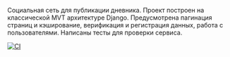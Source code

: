 Социальная сеть для публикации дневника. Проект построен на классической MVT архитектуре Django. Предусмотрена пагинация страниц и кэширование, верификация и регистрация данных, работа с пользователями. Написаны тесты для проверки сервиса.

[![CI](https://github.com/yandex-praktikum/hw05_final/actions/workflows/python-app.yml/badge.svg?branch=master)](https://github.com/yandex-praktikum/hw05_final/actions/workflows/python-app.yml)
